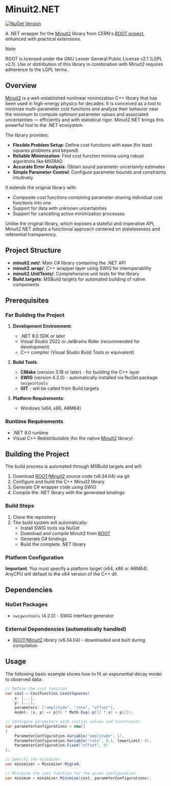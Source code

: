 # Minuit2.NET

[![NuGet Version](https://img.shields.io/nuget/v/minuit2.net.svg)](https://www.nuget.org/packages/minuit2.net/)

A .NET wrapper for the [Minuit2](https://root.cern.ch/doc/master/Minuit2Page.html) library from CERN's [ROOT project](https://root.cern/), enhanced with practical extensions.

> [!NOTE]
> ROOT is licensed under the GNU Lesser General Public License v2.1 (LGPL v2.1).
> Use or distribution of this library in combination with Minuit2 requires adherence to the LGPL terms.

## Overview

[Minuit2](https://root.cern.ch/doc/master/Minuit2Page.html) is a well-established nonlinear minimization C++ library that has been used in high-energy physics for decades.
It is conceived as a tool to minimize multi-parameter cost functions and analyze their behavior near the minimum to
compute optimum parameter values and associated uncertainties — efficiently and with statistical rigor. Minuit2.NET
brings this powerful tool to the .NET ecosystem.

The library provides:
- **Flexible Problem Setup**: Define cost functions with ease (for least squares problems and beyond)
- **Reliable Minimization**: Find cost function minima using robust algorithms like MIGRAD
- **Accurate Error Analysis**: Obtain sound parameter uncertainty estimates
- **Simple Parameter Control**: Configure parameter bounds and constraints intuitively

It extends the original library with:
- Composite cost functions combining parameter-sharing individual cost functions into one
- Support for data with unknown uncertainties
- Support for cancelling active minimization processes

Unlike the original library, which exposes a stateful and imperative API, Minuit2.NET adopts a functional approach 
centered on statelessness and referential transparency.

## Project Structure

- **minuit2.net/**: Main C# library containing the .NET API
- **minuit2.wrap/**: C++ wrapper layer using SWIG for interoperability
- **minuit2.UnitTests/**: Comprehensive unit tests for the library
- **Build.targets**: MSBuild targets for automated building of native components

## Prerequisites

### For Building the Project

1. **Development Environment**:
   - .NET 8.0 SDK or later
   - Visual Studio 2022 or JetBrains Rider (recommended for development)
   - C++ compiler (Visual Studio Build Tools or equivalent)

2. **Build Tools**:
   - **CMake** (version 3.18 or later) - for building the C++ layer
   - **SWIG** (version 4.2.0) - automatically installed via NuGet package `swigwintools`
   - **GIT** - will be called from Build.targets

3. **Platform Requirements**:
   - Windows (x64, x86, ARM64)

### Runtime Requirements

- .NET 8.0 runtime
- Visual C++ Redistributable (for the native [Minuit2](https://root.cern.ch/doc/master/Minuit2Page.html) library)

## Building the Project

The build process is automated through MSBuild targets and will:

1. Download [ROOT](https://github.com/root-project/root)/[Minuit2](https://root.cern.ch/doc/master/Minuit2Page.html) source code (v6.34.04) via git
2. Configure and build the C++ Minuit2 library
3. Generate C# wrapper code using SWIG
4. Compile the .NET library with the generated bindings

### Build Steps

1. Clone the repository
2. The build system will automatically:
   - Install SWIG tools via NuGet
   - Download and compile Minuit2 from [ROOT](https://github.com/root-project/root)
   - Generate C# bindings
   - Build the complete .NET library

### Platform Configuration

**Important**: You must specify a platform target (x64, x86 or ARM64). 
AnyCPU will default to the x64 version of the C++ dll.

## Dependencies

### NuGet Packages
- `swigwintools` (4.2.0) - SWIG interface generator

### External Dependencies (automatically handled)
- [ROOT](https://github.com/root-project/root)/[Minuit2](https://root.cern.ch/doc/master/Minuit2Page.html) library (v6.34.04) - downloaded and built during compilation

## Usage

The following basic example shows how to fit an exponential decay model to observed data:

```csharp
// Define the cost function
var cost = CostFunction.LeastSquares( 
    x: [...],
    y: [...],
    parameters: ["amplitude", "rate", "offset"],
    model: (x, p) => p[0] * Math.Exp(-p[1] * x) + p[2]);

// Configure parameters with initial values and constraints
var parameterConfigurations = new[]
{
    ParameterConfiguration.Variable("amplitude", 1),
    ParameterConfiguration.Variable("rate", 0.1, lowerLimit: 0),
    ParameterConfiguration.Fixed("offset", 0)
};

// Specify the minimizer
var minimizer = Minimizer.Migrad;

// Minimize the cost function for the given configuration
var minimum = minimizer.Minimize(cost, parameterConfigurations);
```
